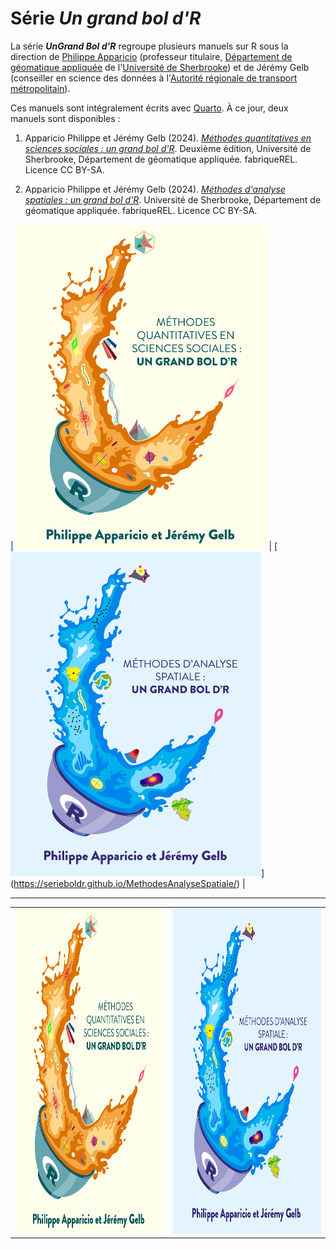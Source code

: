 # Série *Un grand bol d'R*

La série ***UnGrand Bol d'R*** regroupe plusieurs manuels sur R sous la direction de [Philippe Apparicio](https://www.usherbrooke.ca/recherche/fr/specialistes/details/philippe.apparicio) (professeur titulaire, [Département de géomatique appliquée](https://www.usherbrooke.ca/geomatique/) de l'[Université de Sherbrooke](https://www.usherbrooke.ca/)) et de Jérémy Gelb (conseiller en science des données à l'[Autorité régionale de transport métropolitain](https://www.artm.quebec/a-propos-de-l-artm/mission/)).

Ces manuels sont intégralement écrits avec [Quarto](https://quarto.org/). À ce jour, deux manuels sont disponibles :

1.  Apparicio Philippe et Jérémy Gelb (2024). [*Méthodes quantitatives en sciences sociales : un grand bol d'R*](https://serieboldr.github.io/MethodesQuantitatives/). Deuxième édition, Université de Sherbrooke, Département de géomatique appliquée. fabriqueREL. Licence CC BY-SA.

2.  Apparicio Philippe et Jérémy Gelb (2024). [*Méthodes d'analyse spatiales : un grand bol d'R*](https://serieboldr.github.io/MethodesAnalyseSpatiale/). Université de Sherbrooke, Département de géomatique appliquée. fabriqueREL. Licence CC BY-SA.

| [<img src="CouvertureMethoQuant.png" style="width:401px;height:520px;">](https://serieboldr.github.io/MethodesQuantitatives) | [<img src="CouvertureLivreAnalyseSpatiale.png" style="width:401px;height:520px;">] (https://serieboldr.github.io/MethodesAnalyseSpatiale/) |

<hr>

<table border="0", style="border:none;">
  <tr>
    <td style="text-align:center">
      <a href="https://serieboldr.github.io/MethodesQuantitatives/">
        <img src="CouvertureMethoQuant.png" style="width:401px;height:520px;">
      </a>
    </td>
    <td style="text-align:center">
      <a href="https://serieboldr.github.io/MethodesAnalyseSpatiale/">
        <img src="CouvertureLivreAnalyseSpatiale.png" style="width:401px;height:520px;">
      </a>
    </td>
  </tr>
</table>
